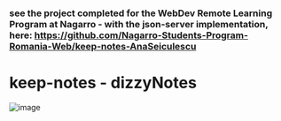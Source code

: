 ### see the project completed for the WebDev Remote Learning Program at Nagarro - with the **json-server** implementation, here: https://github.com/Nagarro-Students-Program-Romania-Web/keep-notes-AnaSeiculescu

# keep-notes - dizzyNotes

![image](https://github.com/AnaSeiculescu/keep-notes/assets/122996287/56c8eb0e-0ecd-45e3-b6a1-72975b2c83ee)

